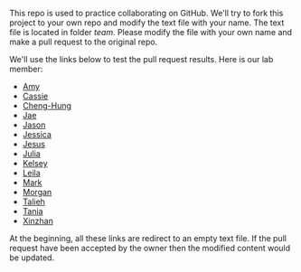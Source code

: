 This repo is used to practice collaborating on GitHub. We'll try to fork this project to your own repo and modify the text file with your name.
The text file is located in folder *team*. Please modify the file with your own name and make a pull request to the original repo.


We'll use the links below to test the pull request results.
Here is our lab member:

- [Amy](team/Amy.txt)
- [Cassie](team/Cassie.txt)
- [Cheng-Hung](team/Cheng-Hung.txt)
- [Jae](team/Jae.txt)
- [Jason](team/Jason.txt)
- [Jessica](team/Jessica.txt)
- [Jesus](team/Jesus.txt)
- [Julia](team/Julia.txt)
- [Kelsey](team/Kelsey.txt)
- [Leila](team/Leila.txt)
- [Mark](team/Mark.txt)
- [Morgan](team/Morgan.txt)
- [Talieh](team/Talieh.txt)
- [Tania](team/Tania.txt)
- [Xinzhan](team/Xinzhan.txt)

At the beginning, all these links are redirect to an empty text file. If the pull request have been accepted by the owner then the modified content
would be updated.
